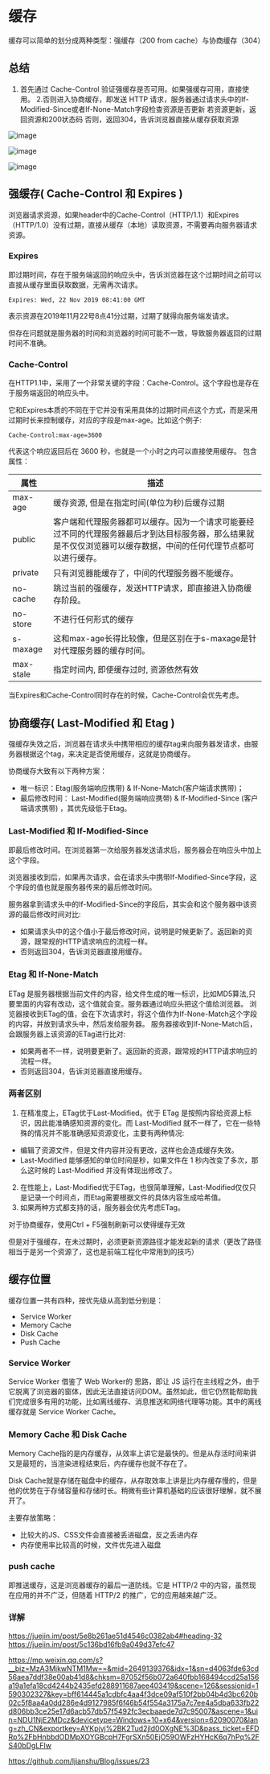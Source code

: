# 缓存

缓存可以简单的划分成两种类型：强缓存（200 from cache）与协商缓存（304）

## 总结
1. 首先通过 Cache-Control 验证强缓存是否可用。如果强缓存可用，直接使用。
2.否则进入协商缓存，即发送 HTTP 请求，服务器通过请求头中的If-Modified-Since或者If-None-Match字段检查资源是否更新
    若资源更新，返回资源和200状态码
    否则，返回304，告诉浏览器直接从缓存获取资源

![image](https://user-gold-cdn.xitu.io/2020/4/5/1714a298b93c3208?imageslim)

![image](https://user-gold-cdn.xitu.io/2018/3/12/16217a2d2b4b73d0?imageView2/0/w/1280/h/960/format/webp/ignore-error/1)

![image](https://user-gold-cdn.xitu.io/2020/5/10/171fea0fec0b4668?imageView2/0/w/1280/h/960/format/webp/ignore-error/1)
## 强缓存( Cache-Control 和 Expires )
浏览器请求资源，如果header中的Cache-Control（HTTP/1.1）和Expires（HTTP/1.0）没有过期，直接从缓存（本地）读取资源，不需要再向服务器请求资源。
### Expires
即过期时间，存在于服务端返回的响应头中，告诉浏览器在这个过期时间之前可以直接从缓存里面获取数据，无需再次请求。
```
Expires: Wed, 22 Nov 2019 08:41:00 GMT
```
表示资源在2019年11月22号8点41分过期，过期了就得向服务端发请求。

但存在问题就是服务器的时间和浏览器的时间可能不一致，导致服务器返回的过期时间不准确。

### Cache-Control
在HTTP1.1中，采用了一个非常关键的字段：Cache-Control。这个字段也是存在于服务端返回的响应头中。

它和Expires本质的不同在于它并没有采用具体的过期时间点这个方式，而是采用过期时长来控制缓存，对应的字段是max-age。比如这个例子:
```
Cache-Control:max-age=3600
```
代表这个响应返回后在 3600 秒，也就是一个小时之内可以直接使用缓存。
包含属性：

属性 | 描述
---|---
max-age | 缓存资源, 但是在指定时间(单位为秒)后缓存过期
public | 客户端和代理服务器都可以缓存。因为一个请求可能要经过不同的代理服务器最后才到达目标服务器，那么结果就是不仅仅浏览器可以缓存数据，中间的任何代理节点都可以进行缓存。
private |  只有浏览器能缓存了，中间的代理服务器不能缓存。
no-cache | 跳过当前的强缓存，发送HTTP请求，即直接进入协商缓存阶段。
no-store |不进行任何形式的缓存
s-maxage | 这和max-age长得比较像，但是区别在于s-maxage是针对代理服务器的缓存时间。
max-stale | 指定时间内, 即使缓存过时, 资源依然有效	



当Expires和Cache-Control同时存在的时候，Cache-Control会优先考虑。

## 协商缓存( Last-Modified 和 Etag )
强缓存失效之后，浏览器在请求头中携带相应的缓存tag来向服务器发请求，由服务器根据这个tag，来决定是否使用缓存，这就是协商缓存。

协商缓存大致有以下两种方案：  
- 唯一标识：Etag(服务端响应携带) & If-None-Match(客户端请求携带)；
- 最后修改时间： Last-Modified(服务端响应携带) & If-Modified-Since (客户端请求携带) ，其优先级低于Etag。

### Last-Modified 和 If-Modified-Since
即最后修改时间。在浏览器第一次给服务器发送请求后，服务器会在响应头中加上这个字段。

浏览器接收到后，如果再次请求，会在请求头中携带If-Modified-Since字段，这个字段的值也就是服务器传来的最后修改时间。

服务器拿到请求头中的If-Modified-Since的字段后，其实会和这个服务器中该资源的最后修改时间对比:

- 如果请求头中的这个值小于最后修改时间，说明是时候更新了。返回新的资源，跟常规的HTTP请求响应的流程一样。
- 否则返回304，告诉浏览器直接用缓存。

### Etag 和 If-None-Match
ETag 是服务器根据当前文件的内容，给文件生成的唯一标识，比如MD5算法,只要里面的内容有改动，这个值就会变。服务器通过响应头把这个值给浏览器。
浏览器接收到ETag的值，会在下次请求时，将这个值作为If-None-Match这个字段的内容，并放到请求头中，然后发给服务器。
服务器接收到If-None-Match后，会跟服务器上该资源的ETag进行比对:
- 如果两者不一样，说明要更新了。返回新的资源，跟常规的HTTP请求响应的流程一样。
- 否则返回304，告诉浏览器直接用缓存。

### 两者区别
1. 在精准度上，ETag优于Last-Modified。优于 ETag 是按照内容给资源上标识，因此能准确感知资源的变化。而 Last-Modified 就不一样了，它在一些特殊的情况并不能准确感知资源变化，主要有两种情况:
- 编辑了资源文件，但是文件内容并没有更改，这样也会造成缓存失效。
- Last-Modified 能够感知的单位时间是秒，如果文件在 1 秒内改变了多次，那么这时候的 Last-Modified 并没有体现出修改了。
2. 在性能上，Last-Modified优于ETag，也很简单理解，Last-Modified仅仅只是记录一个时间点，而Etag需要根据文件的具体内容生成哈希值。
3. 如果两种方式都支持的话，服务器会优先考虑ETag。

对于协商缓存，使用Ctrl + F5强制刷新可以使得缓存无效

但是对于强缓存，在未过期时，必须更新资源路径才能发起新的请求（更改了路径相当于是另一个资源了，这也是前端工程化中常用到的技巧）


## 缓存位置
缓存位置一共有四种，按优先级从高到低分别是：
- Service Worker
- Memory Cache
- Disk Cache
- Push Cache

### Service Worker
Service Worker 借鉴了 Web Worker的 思路，即让 JS 运行在主线程之外，由于它脱离了浏览器的窗体，因此无法直接访问DOM。虽然如此，但它仍然能帮助我们完成很多有用的功能，比如离线缓存、消息推送和网络代理等功能。其中的离线缓存就是 Service Worker Cache。

### Memory Cache 和 Disk Cache
Memory Cache指的是内存缓存，从效率上讲它是最快的。但是从存活时间来讲又是最短的，当渲染进程结束后，内存缓存也就不存在了。

Disk Cache就是存储在磁盘中的缓存，从存取效率上讲是比内存缓存慢的，但是他的优势在于存储容量和存储时长。稍微有些计算机基础的应该很好理解，就不展开了。

主要存放策略：
- 比较大的JS、CSS文件会直接被丢进磁盘，反之丢进内存
- 内存使用率比较高的时候，文件优先进入磁盘

### push cache
即推送缓存，这是浏览器缓存的最后一道防线。它是 HTTP/2 中的内容，虽然现在应用的并不广泛，但随着 HTTP/2 的推广，它的应用越来越广泛。



### 详解
https://juejin.im/post/5e8b261ae51d4546c0382ab4#heading-32
https://juejin.im/post/5c136bd16fb9a049d37efc47

https://mp.weixin.qq.com/s?__biz=MzA3MjkwNTM1Mw==&mid=2649139376&idx=1&sn=d4063fde63cd56aea7ddf38e00ab41d8&chksm=87052f56b072a640fbb168494ccd25a156a19a1efa18cd4244b2435efd288911687aee403419&scene=126&sessionid=1590302327&key=bff614445a1cdbfc4aa4f3dce09af510f2bb04b4d3bc620b02c5f8aa4a0dd286e4d9127985f6f46b54f554a3175a7c7ee4a5dba633fb22d806bb3ce25e17d6acb57db57f5492fc3ecbaaede7d7c95007&ascene=1&uin=NDU1NjE2MDcz&devicetype=Windows+10+x64&version=62090070&lang=zh_CN&exportkey=AYKpjvj%2BK2Tud2jld0OXgNE%3D&pass_ticket=EFDRp%2FbHnbbdODMpXOYGBcpH7FgrSXn50EjO59OWFzHYHcK6q7hPq%2FS40bDgLFIw

https://github.com/ljianshu/Blog/issues/23